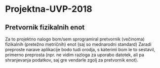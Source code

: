 # Projektna-UVP-2018
## Pretvornik fizikalnih enot
Za to projektno nalogo bom/sem sprogramiral pretvornik (večinoma) fizikalnih (pretežno metričnih) enot (saj so mednarodni standard)
Zaradi preproste narave aplikacije bodo tudi orodja, s katerimi bom le to sestavil, primerno preprosta (npr. ne vidim razloga za uporabo datotek, ali pa shranjevanja podatkov, saj gre vendarle zgolj za pretvornik enot).
